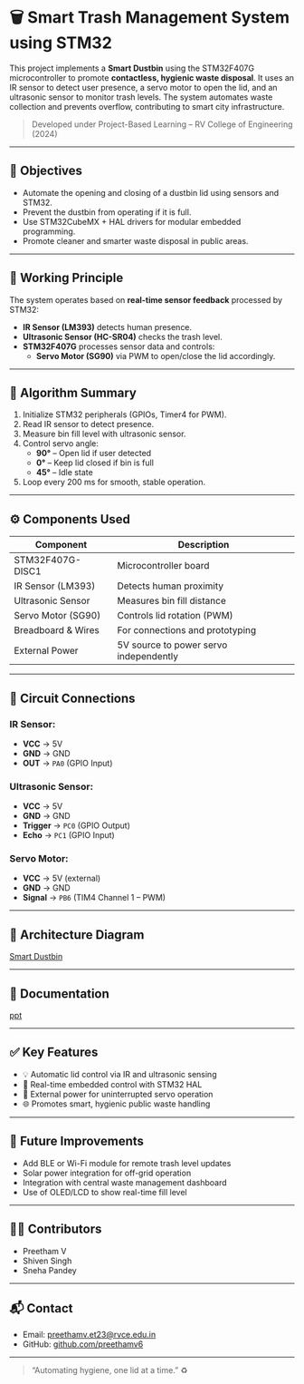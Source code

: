 # 🗑️ Smart Trash Management System using STM32

This project implements a **Smart Dustbin** using the STM32F407G microcontroller to promote **contactless, hygienic waste disposal**. It uses an IR sensor to detect user presence, a servo motor to open the lid, and an ultrasonic sensor to monitor trash levels. The system automates waste collection and prevents overflow, contributing to smart city infrastructure.

> Developed under Project-Based Learning – RV College of Engineering (2024)

---

## 🎯 Objectives

- Automate the opening and closing of a dustbin lid using sensors and STM32.
- Prevent the dustbin from operating if it is full.
- Use STM32CubeMX + HAL drivers for modular embedded programming.
- Promote cleaner and smarter waste disposal in public areas.

---

## 🧠 Working Principle

The system operates based on **real-time sensor feedback** processed by STM32:

- **IR Sensor (LM393)** detects human presence.
- **Ultrasonic Sensor (HC-SR04)** checks the trash level.
- **STM32F407G** processes sensor data and controls:
  - **Servo Motor (SG90)** via PWM to open/close the lid accordingly.

---

## 🔄 Algorithm Summary

1. Initialize STM32 peripherals (GPIOs, Timer4 for PWM).
2. Read IR sensor to detect presence.
3. Measure bin fill level with ultrasonic sensor.
4. Control servo angle:
   - **90°** – Open lid if user detected
   - **0°** – Keep lid closed if bin is full
   - **45°** – Idle state
5. Loop every 200 ms for smooth, stable operation.

---

## ⚙️ Components Used

| Component         | Description                            |
|------------------|----------------------------------------|
| STM32F407G-DISC1 | Microcontroller board                  |
| IR Sensor (LM393)| Detects human proximity                |
| Ultrasonic Sensor| Measures bin fill distance             |
| Servo Motor (SG90)| Controls lid rotation (PWM)           |
| Breadboard & Wires| For connections and prototyping        |
| External Power    | 5V source to power servo independently |

---

## 🔌 Circuit Connections

### IR Sensor:
- **VCC** → 5V  
- **GND** → GND  
- **OUT** → `PA0` (GPIO Input)

### Ultrasonic Sensor:
- **VCC** → 5V  
- **GND** → GND  
- **Trigger** → `PC0` (GPIO Output)  
- **Echo** → `PC1` (GPIO Input)

### Servo Motor:
- **VCC** → 5V (external)
- **GND** → GND
- **Signal** → `PB6` (TIM4 Channel 1 – PWM)

---

## 📐 Architecture Diagram




[Smart Dustbin](pic.jpg)


---

## 📄 Documentation



[ppt](ppt.pdf)


---

## ✅ Key Features

- 💡 Automatic lid control via IR and ultrasonic sensing
- 🤖 Real-time embedded control with STM32 HAL
- 🔋 External power for uninterrupted servo operation
- 🌐 Promotes smart, hygienic public waste handling

---

## 🚀 Future Improvements

- Add BLE or Wi-Fi module for remote trash level updates
- Solar power integration for off-grid operation
- Integration with central waste management dashboard
- Use of OLED/LCD to show real-time fill level

---

## 👨‍💻 Contributors

  
- Preetham V  
- Shiven Singh  
- Sneha Pandey

---

## 📬 Contact

- Email: preethamv.et23@rvce.edu.in  
- GitHub: [github.com/preethamv6](https://github.com/preethamv6)

---

> “Automating hygiene, one lid at a time.” ♻️
